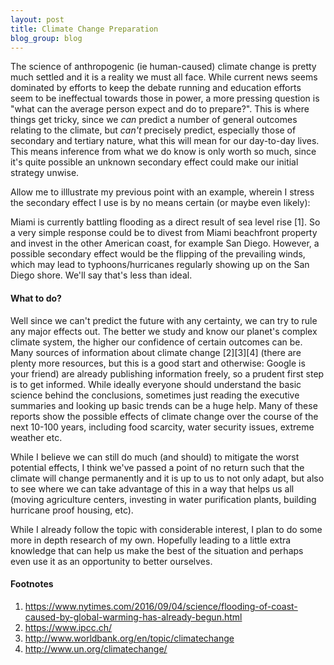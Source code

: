 ```yaml
---
layout: post
title: Climate Change Preparation
blog_group: blog
---
```


The science of anthropogenic (ie human-caused) climate change is pretty much settled and it is a reality we must all face. While current news seems dominated by efforts to keep the debate running and education efforts seem to be ineffectual towards those in power, a more pressing question is "what can the average person expect and do to prepare?".  This is where things get tricky, since we *can* predict a number of general outcomes relating to the climate, but *can't* precisely predict, especially those of secondary and tertiary nature, what this will mean for our day-to-day lives. This means inference from what we do know is only worth so much, since it's quite possible an unknown secondary effect could make our initial strategy unwise. 

Allow me to illlustrate my previous point with an example, wherein I stress the secondary effect I use is by no means certain (or maybe even likely):

Miami is currently battling flooding as a direct result of sea level rise [1]. So a very simple response could be to divest from Miami beachfront property and invest in the other American coast, for example San Diego. However, a possible secondary effect would be the flipping of the prevailing winds, which may lead to typhoons/hurricanes regularly showing up on the San Diego shore. We'll say that's less than ideal.


#### What to do?
Well since we can't predict the future with any certainty, we can try to rule any major effects out. The better we study and know our planet's complex climate system, the higher our confidence of certain outcomes can be. Many sources of information about climate change [2][3][4] (there are plenty more resources, but this is a good start and otherwise: Google is your friend) are already publishing information freely, so a prudent first step is to get informed. While ideally everyone should understand the basic science behind the conclusions, sometimes just reading the executive summaries and looking up basic trends can be a huge help. Many of these reports show the possible effects of climate change over the course of the next 10-100 years, including food scarcity, water security issues, extreme weather etc. 

While I believe we can still do much (and should) to mitigate the worst potential effects, I think we've passed a point of no return such that the climate will change permanently and it is up to us to not only adapt, but also to see where we can take advantage of this in a way that helps us all (moving agriculture centers, investing in water purification plants, building hurricane proof housing, etc). 

While I already follow the topic with considerable interest, I plan to do some more in depth research of my own. Hopefully leading to a little extra knowledge that can help us make the best of the situation and perhaps even use it as an opportunity to better ourselves.


#### Footnotes
1. https://www.nytimes.com/2016/09/04/science/flooding-of-coast-caused-by-global-warming-has-already-begun.html
2. https://www.ipcc.ch/
3. http://www.worldbank.org/en/topic/climatechange
4. http://www.un.org/climatechange/